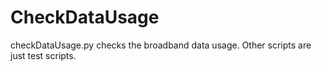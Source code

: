 # CheckDataUsage
checkDataUsage.py checks the broadband data usage.
Other scripts are just test scripts.
